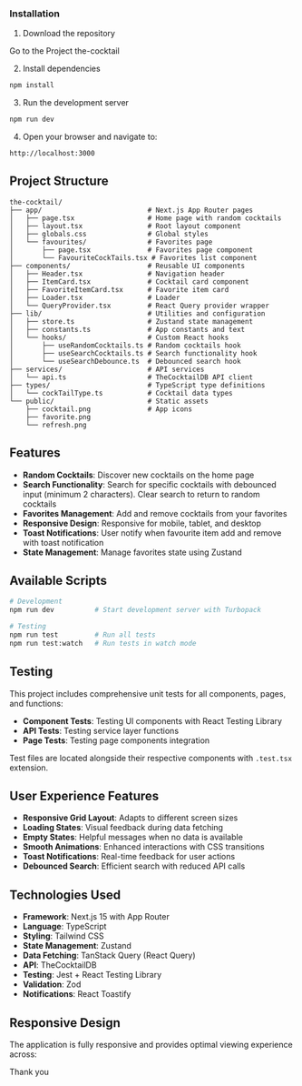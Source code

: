 ### Installation

1. Download the repository

Go to the Project the-cocktail

2. Install dependencies

```bash
npm install
```

3. Run the development server

```bash
npm run dev
```

4. Open your browser and navigate to:

```
http://localhost:3000
```

## Project Structure

```
the-cocktail/
├── app/                          # Next.js App Router pages
│   ├── page.tsx                  # Home page with random cocktails
│   ├── layout.tsx                # Root layout component
│   ├── globals.css               # Global styles
│   └── favourites/               # Favorites page
│       ├── page.tsx              # Favorites page component
│       └── FavouriteCockTails.tsx # Favorites list component
├── components/                   # Reusable UI components
│   ├── Header.tsx                # Navigation header
│   ├── ItemCard.tsx              # Cocktail card component
│   ├── FavoriteItemCard.tsx      # Favorite item card
│   ├── Loader.tsx                # Loader
│   └── QueryProvider.tsx         # React Query provider wrapper
├── lib/                          # Utilities and configuration
│   ├── store.ts                  # Zustand state management
│   ├── constants.ts              # App constants and text
│   └── hooks/                    # Custom React hooks
│       ├── useRandomCocktails.ts # Random cocktails hook
│       ├── useSearchCocktails.ts # Search functionality hook
│       └── useSearchDebounce.ts  # Debounced search hook
├── services/                     # API services
│   └── api.ts                    # TheCocktailDB API client
├── types/                        # TypeScript type definitions
│   └── cockTailType.ts           # Cocktail data types
└── public/                       # Static assets
    ├── cocktail.png              # App icons
    ├── favorite.png
    └── refresh.png
```

## Features

-  **Random Cocktails**: Discover new cocktails on the home page
-  **Search Functionality**: Search for specific cocktails with debounced input (minimum 2 characters). Clear search to return to random cocktails
-  **Favorites Management**: Add and remove cocktails from your favorites
-  **Responsive Design**: Responsive for mobile, tablet, and desktop
-  **Toast Notifications**: User notify when favourite item add and remove with toast notification
-  **State Management**: Manage favorites state using Zustand

## Available Scripts

```bash
# Development
npm run dev          # Start development server with Turbopack

# Testing
npm run test         # Run all tests
npm run test:watch   # Run tests in watch mode
```

## Testing

This project includes comprehensive unit tests for all components, pages, and functions:

-  **Component Tests**: Testing UI components with React Testing Library
-  **API Tests**: Testing service layer functions
-  **Page Tests**: Testing page components integration

Test files are located alongside their respective components with `.test.tsx` extension.

## User Experience Features

-  **Responsive Grid Layout**: Adapts to different screen sizes
-  **Loading States**: Visual feedback during data fetching
-  **Empty States**: Helpful messages when no data is available
-  **Smooth Animations**: Enhanced interactions with CSS transitions
-  **Toast Notifications**: Real-time feedback for user actions
-  **Debounced Search**: Efficient search with reduced API calls

## Technologies Used

-  **Framework**: Next.js 15 with App Router
-  **Language**: TypeScript
-  **Styling**: Tailwind CSS
-  **State Management**: Zustand
-  **Data Fetching**: TanStack Query (React Query)
-  **API**: TheCocktailDB
-  **Testing**: Jest + React Testing Library
-  **Validation**: Zod
-  **Notifications**: React Toastify

## Responsive Design

The application is fully responsive and provides optimal viewing experience across:

Thank you
